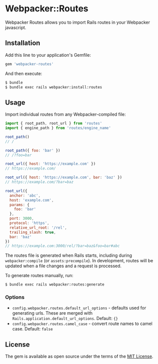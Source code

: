 # Webpacker::Routes
Webpacker Routes allows you to import Rails routes in your Webpacker javascript.

## Installation
Add this line to your application's Gemfile:

```ruby
gem 'webpacker-routes'
```

And then execute:
```bash
$ bundle
$ bundle exec rails webpacker:install:routes
```

## Usage
Import individual routes from any Webpacker-compiled file:

```javascript
import { root_path, root_url } from 'routes'
import { engine_path } from 'routes/engine_name'

root_path()
// /

root_path({ foo: 'bar' })
// /?foo=bar

root_url({ host: 'https://example.com' })
// https://example.com/

root_url({ host: 'https://example.com', bar: 'baz' })
// https://example.com/?bar=baz

root_url({
  anchor: 'abc',
  host: 'example.com',
  params: {
    foo: 'bar'
  },
  port: 3000,
  protocol: 'https',
  relative_url_root: '/rel',
  trailing_slash: true,
  bar: 'baz'
})
// https://example.com:3000/rel/?bar=baz&foo=bar#abc
```

The routes file is generated when Rails starts, including during `webpacker:compile` (or `assets:precompile`).
In development, routes will be updated when a file changes and a request is processed.

To generate routes manually, run:
```bash
$ bundle exec rails webpacker:routes:generate
```

### Options

- `config.webpacker.routes.default_url_options` - defaults used for generating urls. These are merged with `Rails.application.default_url_options`. Default: `{}`
- `config.webpacker.routes.camel_case` - convert route names to camel case. Default: `false`

## License
The gem is available as open source under the terms of the [MIT License](https://opensource.org/licenses/MIT).
